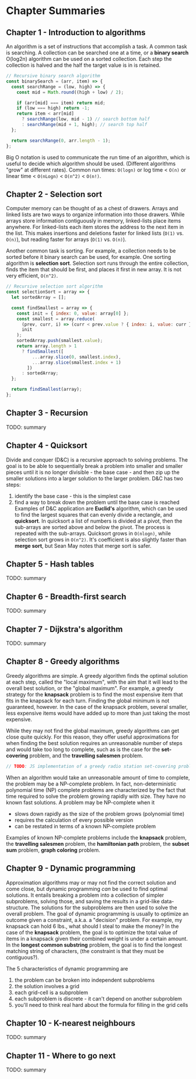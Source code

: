 [comment]: Links:
[melanie]: https://github.com/melaniebrgr
[stephanie]: https://github.com/stephanie56
[nick]: https://github.com/NicholasGWK
[stefan]: https://github.com/stefannew
[meltem]: https://github.com/turquoisemelon
[sarah]: https://github.com/srhboo
[jocelyn]: https://github.com/jocelynjeffrey
[shaun]: https://github.com/ShaunLloyd
[sean]: https://github.com/seanmay

# Chapter Summaries

## Chapter 1 - Introduction to algorithms

An algorithm is a set of instructions that accomplish a task. A common task is searching. A collection can be searched one at a time, or a **binary search** O(log2n) algorithm can be used on a sorted collection. Each step the collection is halved and the half the target value is in is retained.

```javascript
// Recursive binary search algorithm
const binarySearch = (arr, item) => {
  const searchRange = (low, high) => {
    const mid = Math.round((high + low) / 2);

    if (arr[mid] === item) return mid;
    if (low === high) return -1;
    return item < arr[mid]
      ? searchRange(low, mid - 1) // search bottom half
      : searchRange(mid + 1, high); // search top half
  };

  return searchRange(0, arr.length - 1);
};
```

Big O notation is used to communicate the run time of an algorithm, which is useful to decide which algorithm should be used. (Different algorithms "grow" at different rates). Common run times: `O(logn)` or log time < `O(n)` or linear time < `O(nLogn)` < `O(n^2)` < `O(n!)`.

## Chapter 2 - Selection sort

Computer memory can be thought of as a chest of drawers. Arrays and linked lists are two ways to organize information into those drawers. While arrays store information contiguously in memory, linked-lists place items anywhere. For linked-lists each item stores the address to the next item in the list. This makes insertions and deletions faster for linked lists (`O(1)` vs. `O(n)`), but reading faster for arrays (`O(1)` vs. `O(n)`).

Another common task is sorting. For example, a collection needs to be sorted before it binary search can be used, for example. One sorting algorithm is **selection sort**. Selection sort runs through the entire collection, finds the item that should be first, and places it first in new array. It is not very efficient, `O(n^2)`.

```javascript
// Recursive selection sort algorithm
const selectionSort = array => {
  let sortedArray = [];

  const findSmallest = array => {
    const init = { index: 0, value: array[0] };
    const smallest = array.reduce(
      (prev, curr, i) => (curr < prev.value ? { index: i, value: curr } : prev),
      init
    );
    sortedArray.push(smallest.value);
    return array.length > 1
      ? findSmallest([
          ...array.slice(0, smallest.index),
          ...array.slice(smallest.index + 1)
        ])
      : sortedArray;
  };

  return findSmallest(array);
};
```

## Chapter 3 - Recursion

TODO: summary

## Chapter 4 - Quicksort

Divide and conquer (D&C) is a recursive approach to solving problems. The goal is to be able to sequentially break a problem into smaller and smaller pieces until it is no longer divisible - the base case - and then zip up the smaller solutions into a larger solution to the larger problem. D&C has two steps:

1. identify the base case - this is the simplest case
2. find a way to break down the problem until the base case is reached
   Examples of D&C application are **Euclid's** algorithm, which can be used to find the largest squares that can evenly divide a rectangle, and **quicksort**. In quicksort a list of numbers is divided at a pivot, then the sub-arrays are sorted above and below the pivot. The process is repeated with the sub-arrays. Quicksort grows in `O(nlogn)`, while selection sort grows in `O(n^2)`. It's coefficient is also slightly faster than **merge sort**, but Sean May notes that merge sort is safer.

## Chapter 5 - Hash tables

TODO: summary

## Chapter 6 - Breadth-first search

TODO: summary

## Chapter 7 - Dijkstra's algorithm

TODO: summary

## Chapter 8 - Greedy algorithms

Greedy algorithms are simple. A greedy algorithm finds the optimal solution at each step, called the "local maximum", with the aim that it will lead to the overall best solution, or the "global maximum". For example, a greedy strategy for the **knapsack** problem is to find the most expensive item that fits in the knapsack for each turn. Finding the global minimum is not guaranteed, however. In the case of the knapsack problem, several smaller, less expensive items would have added up to more than just taking the most expensive.

While they may not find the global maximum, greedy algorithms can get close quite quickly. For this reason, they offer useful approximations for when finding the best solution requires an unreasonable number of steps and would take too long to complete, such as is the case for the **set-covering** problem, and the **travelling salesmen** problem.

```javascript
// TODO: JS implementation of a greedy radio station set-covering problem
```

When an algorithm would take an unreasonable amount of time to complete, the problem may be a NP-complete problem. In fact, non-deterministic polynomial time (NP) complete problems are characterized by the fact that time required to solve the problem growing rapidly with size. They have no known fast solutions. A problem may be NP-complete when it

- slows down rapidly as the size of the problem grows (polynomial time)
- requires the calculation of every possible version
- can be restated in terms of a known NP-complete problem

Examples of known NP-complete problems include the **knapsack** problem, the **travelling salesmen** problem, the **hamiltonian path** problem, the **subset sum** problem, **graph coloring** problem.

## Chapter 9 - Dynamic programming

Approximation algorithms may or may not find the correct solution and come close, but dynamic programming _can_ be used to find optimal solutions. It entails breaking a problem into a collection of simpler subproblems, solving those, and saving the results in a grid-like data-structure. The solutions for the subproblems are then used to solve the overall problem. The goal of dynamic programming is usually to optimize an outcome given a constraint, a.k.a. a "decision" problem. For example, my knapsack can hold 6 lbs., what should I steal to make the money? In the case of the **knapsack** problem, the goal is to optimize the total value of items in a knapsack given their combined weight is under a certain amount. In the **longest common substring** problem, the goal is to find the longest matching string of characters, (the constraint is that they must be contiguous?).

The 5 characteristics of dynamic programming are

1. the problem can be broken into independent subproblems
2. the solution involves a grid
3. each grid-cell is a subproblem
4. each subproblem is discrete - it can't depend on another subproblem
5. you'll need to think real hard about the formula for filling in the grid cells

## Chapter 10 - K-nearest neighbours

TODO: summary

## Chapter 11 - Where to go next

TODO: summary
